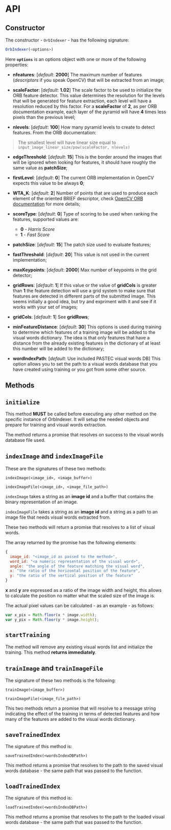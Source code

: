 # API

## Constructor

The constructor  - `OrbIndexer` - has the following signature:

```javascript
OrbIndexer(<options>)
```

Here **`options`** is an options object with one or more of the following properties:

- **nfeatures**: [_default_: **2000**] The maximum number of features (*descriptors* if you speak OpenCV) that will be extracted from an image;

- **scaleFactor**: [_default_: **1.02**] The scale factor to be used to initialize the ORB feature detector. This value determines the resolution for the levels that will be generated for feature extraction, each level will have a resolution reduced by this factor. For a **scaleFactor** of **2**, as per ORB documentation example, each layer of the pyramid will have **4** times less pixels than the previous level;

- **nlevels**: [_default_: **100**] How many pyramid levels to create to detect features. From the ORB documentation:
> The smallest level will have linear size equal to `input_image_linear_size/pow(scaleFactor, nlevels)`

- **edgeThreshold**: [_default_: **15**] This is the border around the images that will be ignored when looking for features, it should have roughly the same value as **patchSize**;

- **firstLevel**: [_default_: **0**] The current ORB implementation in OpenCV expects this value to be always **0**;
- **WTA_K**: [_default_: **2**] Number of points that are used to produce each element of the oriented BRIEF descriptor, check  [OpenCV ORB documentation](http://docs.opencv.org/2.4/modules/features2d/doc/feature_detection_and_description.html#orb-orb) for more details;

- **scoreType**: [_default_: **0**] Type of scoring to be used when ranking the features, supported values are:
  - **0** - _Harris Score_
  - **1** - _Fast Score_


- **patchSize**: [_default_: **15**] The patch size used to evaluate features;

- **fastThreshold**: [_default_: **20**] This value is not used in the current implementation;

- **maxKeypoints**: [_default_: **2000**] Max number of keypoints in the grid detector;

- **gridRows**: [_default_: **1**] If this value or the value of  **gridCols** is greater than **1** the feature detection will use a grid system to make sure that features are detected in different parts of the submitted image. This seems initially a good idea, but try and expriment with it and see if it works with your set of images;

- **gridCols**: [_default_: **1**] See **gridRows**;

- **minFeatureDistance**: [_default_: **30**] This options is used during training to determine which features of a training image will be added to the visual words dictionary. The idea is that only features that have a distance from the already existing features in the dictionary of at least this number will be added to the dictionary;

- **wordIndexPath**: [_default_: Use included PASTEC visual words DB] This option allows you to set the path to a visual words database that you have created using training or you got from some other source.

## Methods

## `initialize`

This method **MUST** be called before executing any other method on the specific instance of OrbIndexer. It will setup the needed objects and prepare for training and visual words extraction.

The method returns a promise that resolves on success to the visual words database file used.

## `indexImage` and `indexImageFile`

These are the signatures of these two methods:

`indexImage(<image_id>, <image_buffer>)`

`indexImageFile(<image_id>, <image_file_path>)`

`indexImage` takes a string as an **image id** and a buffer that contains the binary representation of an image.

`indexImageFile` takes a string as an **image id** and a string as a path to an image file that needs visual words extracted from.

These two methods will return a promise that resolves to a list of visual words.

The array returned by the promise has the following elements:

```javascript
{
  image_id: "<image_id as passed to the method>",
  word_id: "<a numeric representation of the visual word>",
  angle: "the angle of the feature matching the visual word",
  x: "the ratio of the horizontal position of the feature",
  y: "the ratio of the vertical position of the feature"
}
```

**x** and **y** are expressed as a ratio of the image width and height, this allows to calculate the position no matter what the scaled size of the image is.

The actual pixel values can be calculated - as an example - as follows:

```javascript
var x_pix = Math.floor(x * image.width);
var y_pix = Math.floor(y * image.height);
```
## `startTraining`

The method will remove any existing visual words list and initialize the training. This method **returns immediately**.

## `trainImage` and `trainImageFile`
The signature of these two methods is the following:

`trainImage(<image_buffer>)`

`trainImageFile(<image_file_path>)`

This two methods return a promise that will resolve to a message string indicating the effect of the training in terms of detected features and how many of the features are added to the visual words dictionary.


## `saveTrainedIndex`

The signature of this method is:

`saveTrainedIndex(<wordsIndexDBPath>)`

This method returns a promise that resolves to the path to the saved visual words database - the same path that was passed to the function.

## `loadTrainedIndex`

The signature of this method is:

`loadTrainedIndex(<wordsIndexDBPath>)`

This method returns a promise that resolves to the path to the loaded visual words database - the same path that was passed to the function.
